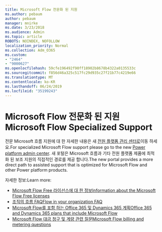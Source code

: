 ```yaml
---
title: Microsoft Flow 전문화 된 지원
ms.author: pebaum
author: pebaum
manager: mnirke
ms.date: 3/23/2018
ms.audience: Admin
ms.topic: article
ROBOTS: NOINDEX, NOFOLLOW
localization_priority: Normal
ms.collection: Adm_O365
ms.custom:
- "2464"
- "9000627"
ms.openlocfilehash: 59cfe196492f90ff18902b8678b4322a0135533c
ms.sourcegitcommit: f856d46a325c517fc29d935c27f21b77c4219e66
ms.translationtype: MT
ms.contentlocale: ko-KR
ms.lasthandoff: 06/24/2019
ms.locfileid: "35199243"
---
```

# <a name="microsoft-flow-specialized-support"></a><span data-ttu-id="49d50-102">Microsoft Flow 전문화 된 지원</span><span class="sxs-lookup"><span data-stu-id="49d50-102">Microsoft Flow Specialized Support</span></span>

<span data-ttu-id="49d50-103">전문 Microsoft 흐름 지원에 대 한 자세한 내용은 새 [전원 플랫폼 관리 센터로](https://aka.ms/flowadminsupport)이동 하세요.</span><span class="sxs-lookup"><span data-stu-id="49d50-103">For specialized Microsoft Flow support please go to the new [Power platform admin center](https://aka.ms/flowadminsupport).</span></span> <span data-ttu-id="49d50-104">새 포털은 Microsoft 흐름과 기타 전원 플랫폼 제품에 최적화 된 보조 지원의 직접적인 경로를 제공 합니다.</span><span class="sxs-lookup"><span data-stu-id="49d50-104">The new portal provides a more direct path to assisted support that is optimized for Microsoft Flow and other Power platform products.</span></span>

<span data-ttu-id="49d50-105">자세한 정보:</span><span class="sxs-lookup"><span data-stu-id="49d50-105">Learn more:</span></span>
- [<span data-ttu-id="49d50-106">Microsoft Flow Free 라이선스에 대 한 정보</span><span class="sxs-lookup"><span data-stu-id="49d50-106">Information about the Microsoft Flow Free licenses</span></span>](https://go.microsoft.com/fwlink/?linkid=2095610)
- [<span data-ttu-id="49d50-107">조직의 흐름 FAQ</span><span class="sxs-lookup"><span data-stu-id="49d50-107">Flow in your organization FAQ</span></span>](https://go.microsoft.com/fwlink/?linkid=2072608)
- [<span data-ttu-id="49d50-108">Microsoft Flow를 포함 하는 Office 365 및 Dynamics 365 계획</span><span class="sxs-lookup"><span data-stu-id="49d50-108">Office 365 and Dynamics 365 plans that include Microsoft Flow</span></span>](https://go.microsoft.com/fwlink/?linkid=2072406)
- [<span data-ttu-id="49d50-109">Microsoft Flow 대금 청구 및 계량 관련 질문</span><span class="sxs-lookup"><span data-stu-id="49d50-109">Microsoft Flow billing and metering questions</span></span>](https://go.microsoft.com/fwlink/?linkid=2072612)